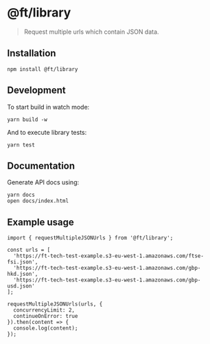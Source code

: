 # @ft/library

> Request multiple urls which contain JSON data.

## Installation

```
npm install @ft/library
```

## Development

To start build in watch mode:

```
yarn build -w
```

And to execute library tests:

```
yarn test
```

## Documentation

Generate API docs using:

```
yarn docs
open docs/index.html
```

## Example usage

```
import { requestMultipleJSONUrls } from '@ft/library';

const urls = [
  'https://ft-tech-test-example.s3-eu-west-1.amazonaws.com/ftse-fsi.json',
  'https://ft-tech-test-example.s3-eu-west-1.amazonaws.com/gbp-hkd.json',
  'https://ft-tech-test-example.s3-eu-west-1.amazonaws.com/gbp-usd.json'
];

requestMultipleJSONUrls(urls, {
  concurrencyLimit: 2,
  continueOnError: true
}).then(content => {
  console.log(content);
});
```
